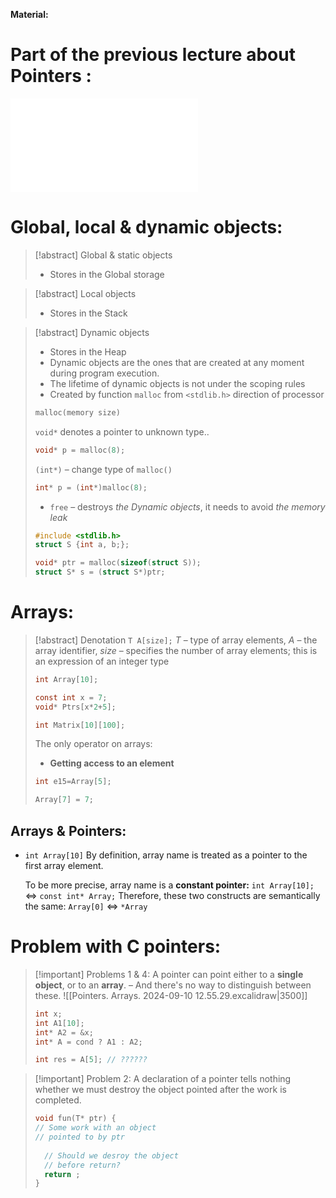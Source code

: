 **Material:**
# Part of the previous lecture about Pointers : 
![Pointer - The main type in C:](Static%20&%20Dynamic%20Typing.%20C%20Type%20System.%20Pointer%20Type..md#Pointer%20-%20The%20main%20type%20in%20C)
# Global, local & dynamic objects:
> [!abstract] Global & static objects
> - Stores in the Global storage

> [!abstract] Local objects
> - Stores in the Stack

> [!abstract] Dynamic objects
> - Stores in the Heap
> - Dynamic objects are the ones that are created at any moment during program execution.
> - The lifetime of dynamic objects is not under the scoping rules
> - Created by function ``malloc`` from `<stdlib.h>` direction of processor 
> ```C
> malloc(memory size)
> ```
> `void*` denotes a pointer to unknown type..
> ```C
> void* p = malloc(8);
> ```
> `(int*)` – change type of `malloc()`
> ```C
> int* p = (int*)malloc(8);
> ```
> - `free` – destroys *the Dynamic objects*, it needs to avoid *the memory leak*
> ```C
> #include <stdlib.h>
> struct S {int a, b;};
> 
> void* ptr = malloc(sizeof(struct S));
> struct S* s = (struct S*)ptr;
> ```
# Arrays:
> [!abstract] Denotation
> `T A[size];` *T* – type of array elements, *A* – the array identifier, *size* – specifies the number of array elements; this is an expression of an integer type
> ```C
> int Array[10];
> 
> const int x = 7;
> void* Ptrs[x*2+5];
> 
> int Matrix[10][100];
> ``` 
> The only operator on arrays: 
> - **Getting access to an element**
> ```C
> int e15=Array[5];
> 
> Array[7] = 7;
> ```

## Arrays & Pointers:
- `int Array[10]` By definition, array name is treated as a pointer to the first array element.
  
  To be more precise, array name is a **constant pointer:**
  `int Array[10];` $\Leftrightarrow$ `const int* Array;`
  Therefore, these two constructs are semantically the same:
  `Array[0]` $\Leftrightarrow$ `*Array`
# Problem with C pointers:
> [!important] Problems 1 & 4:
> A pointer can point either to a **single object**, or to an **array**. 
> – And there's no way to distinguish between these.
> ![[Pointers. Arrays. 2024-09-10 12.55.29.excalidraw|3500]]
> ```C
> int x;
> int A1[10];
> int* A2 = &x;
> int* A = cond ? A1 : A2;
> 
> int res = A[5]; // ??????
> ```  

> [!important] Problem 2:
> A declaration of a pointer tells nothing whether we must destroy the object pointed after the work is completed.
> ```C
> void fun(T* ptr) {
> // Some work with an object
> // pointed to by ptr
> 	
> 	// Should we desroy the object 
> 	// before return?
> 	return ;
> }
> ```